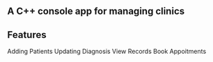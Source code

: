 ## A C++ console app for managing clinics

## Features
Adding Patients
Updating Diagnosis
View Records
Book Appoitments
